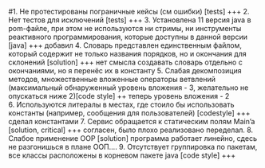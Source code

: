 #1. Не протестированы пограничные кейсы (см ошибки) [tests] +++
2. Нет тестов для исключений [tests] +++
3. Установлена 11 версия java в pom-файле, при этом не используются ни стримы,
ни инструменты реактивного программирования, которые доступны в данной
версии [java] +++ добавил 
4. Словарь представлен единственным файлом, который содержит не только
названия порядков, но и окончания для склонений [solution] +++ нет смысла создавать словарь отдельно с окончаниями, но я перенёс их в константу
5. Слабая декомпозиция методов, множественные вложенные операторы
ветвлений (максимальный обнаруженный уровень вложения - 3, желательно не
опускаться ниже 2)[code style] ++ теперь уровень вложения - 2  
6. Используются литералы в местах, где стоило бы использовать константы
(например, сообщения для пользователей) [codestyle] +++ сделал константами
7. Сервис обращается к статическим полям Main’a [solution, critical] +++ согласен, было плохо реализовано переделал.
8. Слабое применение OOP [solution] программа работает линейно, сдесь не разгонишься в плане ООП....
9. Отсутствует группировка по пакетам, все классы расположены в корневом
пакете java [code style] +++
